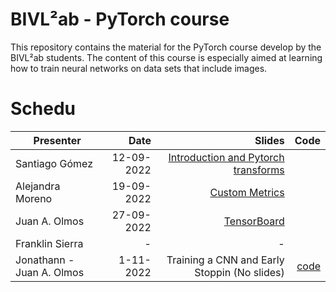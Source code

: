 # BIVL²ab - PyTorch course

This repository contains the material for the PyTorch course develop by the BIVL²ab students. The content of this course is especially aimed at learning how to train neural networks on data sets that include images.

# Schedu

| Presenter         | Date          | Slides             | Code |
| ----------------- | -------------:| --------------:    |  --------------:    |
| Santiago Gómez    | 12-09-2022    | [Introduction and Pytorch transforms](https://github.com/Sangohe/bivl2ab-pytorch/blob/main/slides/01-Pytorch_Introduction_and_transforms_module.pdf)| |
| Alejandra Moreno  | 19-09-2022    | [Custom Metrics](https://github.com/Sangohe/bivl2ab-pytorch/blob/main/slides/02-Custom_metrics.pdf)  | |
| Juan A. Olmos  | 27-09-2022    | [TensorBoard](https://github.com/Sangohe/bivl2ab-pytorch/blob/main/slides/03-tensorBoard.pdf)  | |
| Franklin Sierra  | -   | - | |
| Jonathann - Juan A. Olmos  | 1-11-2022    | Training a CNN and Early Stoppin (No slides) | [code](https://github.com/Sangohe/bivl2ab-pytorch/blob/main/slides/05-trainCNN-early-stopping.ipynb)    |